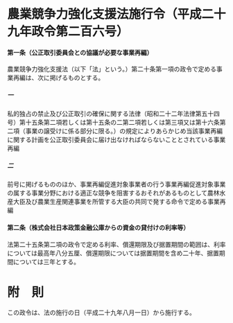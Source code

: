 # 農業競争力強化支援法施行令（平成二十九年政令第二百六号）
#### 第一条（公正取引委員会との協議が必要な事業再編）
農業競争力強化支援法（以下「法」という。）第二十条第一項の政令で定める事業再編は、次に掲げるものとする。
##### 一
私的独占の禁止及び公正取引の確保に関する法律（昭和二十二年法律第五十四号）第十五条第二項若しくは第十五条の二第二項若しくは第三項又は第十六条第二項（事業の譲受けに係る部分に限る。）の規定によりあらかじめ当該事業再編に関する計画を公正取引委員会に届け出なければならないこととされている事業再編
##### 二
前号に掲げるもののほか、事業再編促進対象事業者の行う事業再編促進対象事業の属する事業分野における適正な競争を阻害するおそれがあるものとして農林水産大臣及び農業生産関連事業を所管する大臣の共同で発する命令で定める事業再編
#### 第二条（株式会社日本政策金融公庫からの資金の貸付けの利率等）
法第二十五条第二項の政令で定める利率、償還期限及び据置期間の範囲は、利率については最高年八分五厘、償還期限については据置期間を含め二十年、据置期間については三年とする。
# 附　則
この政令は、法の施行の日（平成二十九年八月一日）から施行する。
